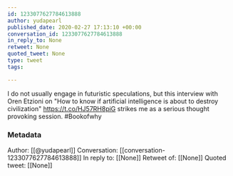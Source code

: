 ```yaml
---
id: 1233077627784613888
author: yudapearl
published_date: 2020-02-27 17:13:10 +00:00
conversation_id: 1233077627784613888
in_reply_to: None
retweet: None
quoted_tweet: None
type: tweet
tags:

---
```


I do not usually engage in futuristic speculations, but this interview with Oren Etzioni on "How to know if artificial intelligence is about to destroy civilization"
https://t.co/HJ57RH8piG
strikes me as a serious thought provoking session. #Bookofwhy

### Metadata

Author: [[@yudapearl]]
Conversation: [[conversation-1233077627784613888]]
In reply to: [[None]]
Retweet of: [[None]]
Quoted tweet: [[None]]
